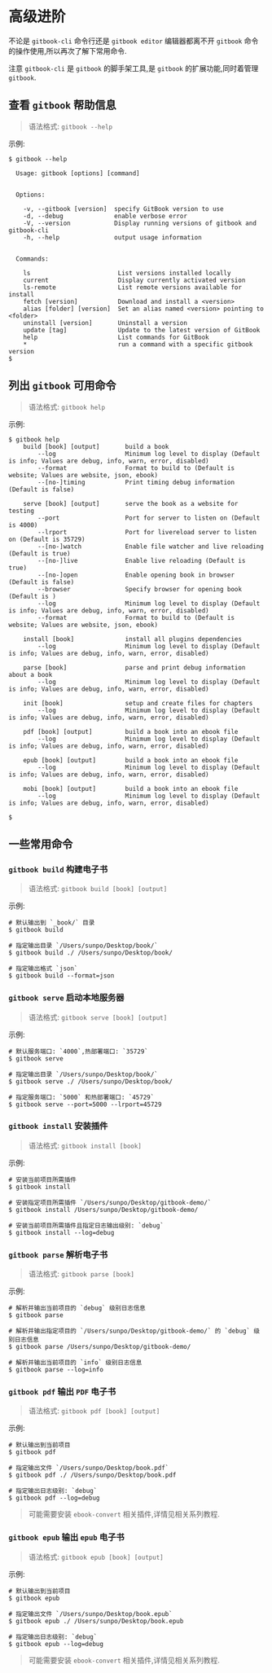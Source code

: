 # 高级进阶

不论是 `gitbook-cli` 命令行还是 `gitbook editor` 编辑器都离不开 `gitbook` 命令的操作使用,所以再次了解下常用命令.

注意 `gitbook-cli` 是 `gitbook` 的脚手架工具,是 `gitbook` 的扩展功能,同时着管理 `gitbook`.

## 查看 `gitbook` 帮助信息

> 语法格式: `gitbook --help`

示例:

```
$ gitbook --help

  Usage: gitbook [options] [command]


  Options:

    -v, --gitbook [version]  specify GitBook version to use
    -d, --debug              enable verbose error
    -V, --version            Display running versions of gitbook and gitbook-cli
    -h, --help               output usage information


  Commands:

    ls                        List versions installed locally
    current                   Display currently activated version
    ls-remote                 List remote versions available for install
    fetch [version]           Download and install a <version>
    alias [folder] [version]  Set an alias named <version> pointing to <folder>
    uninstall [version]       Uninstall a version
    update [tag]              Update to the latest version of GitBook
    help                      List commands for GitBook
    *                         run a command with a specific gitbook version
$
```

## 列出 `gitbook` 可用命令

> 语法格式: `gitbook help`

示例:

```
$ gitbook help
    build [book] [output]       build a book
        --log                   Minimum log level to display (Default is info; Values are debug, info, warn, error, disabled)
        --format                Format to build to (Default is website; Values are website, json, ebook)
        --[no-]timing           Print timing debug information (Default is false)

    serve [book] [output]       serve the book as a website for testing
        --port                  Port for server to listen on (Default is 4000)
        --lrport                Port for livereload server to listen on (Default is 35729)
        --[no-]watch            Enable file watcher and live reloading (Default is true)
        --[no-]live             Enable live reloading (Default is true)
        --[no-]open             Enable opening book in browser (Default is false)
        --browser               Specify browser for opening book (Default is )
        --log                   Minimum log level to display (Default is info; Values are debug, info, warn, error, disabled)
        --format                Format to build to (Default is website; Values are website, json, ebook)

    install [book]              install all plugins dependencies
        --log                   Minimum log level to display (Default is info; Values are debug, info, warn, error, disabled)

    parse [book]                parse and print debug information about a book
        --log                   Minimum log level to display (Default is info; Values are debug, info, warn, error, disabled)

    init [book]                 setup and create files for chapters
        --log                   Minimum log level to display (Default is info; Values are debug, info, warn, error, disabled)

    pdf [book] [output]         build a book into an ebook file
        --log                   Minimum log level to display (Default is info; Values are debug, info, warn, error, disabled)

    epub [book] [output]        build a book into an ebook file
        --log                   Minimum log level to display (Default is info; Values are debug, info, warn, error, disabled)

    mobi [book] [output]        build a book into an ebook file
        --log                   Minimum log level to display (Default is info; Values are debug, info, warn, error, disabled)

$ 
```

## 一些常用命令

### `gitbook build` 构建电子书

> 语法格式: `gitbook build [book] [output]`

示例:

```
# 默认输出到 `_book/` 目录
$ gitbook build 

# 指定输出目录 `/Users/sunpo/Desktop/book/`
$ gitbook build ./ /Users/sunpo/Desktop/book/

# 指定输出格式 `json`
$ gitbook build --format=json
```

### `gitbook serve` 启动本地服务器

> 语法格式: `gitbook serve [book] [output]`

示例:

```
# 默认服务端口: `4000`,热部署端口: `35729`
$ gitbook serve 

# 指定输出目录 `/Users/sunpo/Desktop/book/`
$ gitbook serve ./ /Users/sunpo/Desktop/book/

# 指定服务端口: `5000` 和热部署端口: `45729`
$ gitbook serve --port=5000 --lrport=45729
```

### `gitbook install` 安装插件

> 语法格式: `gitbook install [book]`

示例:

```
# 安装当前项目所需插件
$ gitbook install 

# 安装指定项目所需插件 `/Users/sunpo/Desktop/gitbook-demo/`
$ gitbook install /Users/sunpo/Desktop/gitbook-demo/

# 安装当前项目所需插件且指定日志输出级别: `debug`
$ gitbook install --log=debug
```

### `gitbook parse` 解析电子书

> 语法格式: `gitbook parse [book]`

示例:

```
# 解析并输出当前项目的 `debug` 级别日志信息
$ gitbook parse 

# 解析并输出指定项目的 `/Users/sunpo/Desktop/gitbook-demo/` 的 `debug` 级别日志信息
$ gitbook parse /Users/sunpo/Desktop/gitbook-demo/

# 解析并输出当前项目的 `info` 级别日志信息
$ gitbook parse --log=info
```

### `gitbook pdf` 输出 `PDF` 电子书

> 语法格式: `gitbook pdf [book] [output]`

示例:

```
# 默认输出到当前项目
$ gitbook pdf 

# 指定输出文件 `/Users/sunpo/Desktop/book.pdf`
$ gitbook pdf ./ /Users/sunpo/Desktop/book.pdf

# 指定输出日志级别: `debug`
$ gitbook pdf --log=debug
```

> 可能需要安装 `ebook-convert` 相关插件,详情见相关系列教程.

### `gitbook epub` 输出 `epub` 电子书

> 语法格式: `gitbook epub [book] [output]`

示例:

```
# 默认输出到当前项目
$ gitbook epub 

# 指定输出文件 `/Users/sunpo/Desktop/book.epub`
$ gitbook epub ./ /Users/sunpo/Desktop/book.epub

# 指定输出日志级别: `debug`
$ gitbook epub --log=debug
```

> 可能需要安装 `ebook-convert` 相关插件,详情见相关系列教程.



